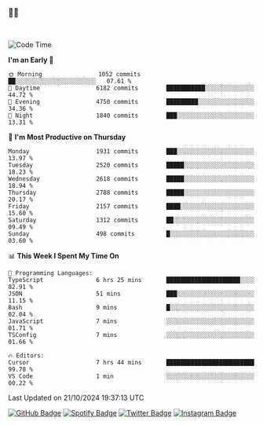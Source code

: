 ### 🤙🍺

<!-- <a href="https://github-readme-stats.vercel.app/api?username=hzak2xx&count_private=true&show_icons=true&theme=dracula">
  <img align="center" src="https://github-readme-stats.vercel.app/api?username=hzak2xx&count_private=true&show_icons=true&theme=dracula" />
</a>
</br> -->
</br>

<!--START_SECTION:waka-->
![Code Time](http://img.shields.io/badge/Code%20Time-3%2C624%20hrs%2013%20mins-blue)

**I'm an Early 🐤** 

```text
🌞 Morning                1052 commits        ██░░░░░░░░░░░░░░░░░░░░░░░   07.61 % 
🌆 Daytime                6182 commits        ███████████░░░░░░░░░░░░░░   44.72 % 
🌃 Evening                4750 commits        █████████░░░░░░░░░░░░░░░░   34.36 % 
🌙 Night                  1840 commits        ███░░░░░░░░░░░░░░░░░░░░░░   13.31 % 
```
📅 **I'm Most Productive on Thursday** 

```text
Monday                   1931 commits        ███░░░░░░░░░░░░░░░░░░░░░░   13.97 % 
Tuesday                  2520 commits        █████░░░░░░░░░░░░░░░░░░░░   18.23 % 
Wednesday                2618 commits        █████░░░░░░░░░░░░░░░░░░░░   18.94 % 
Thursday                 2788 commits        █████░░░░░░░░░░░░░░░░░░░░   20.17 % 
Friday                   2157 commits        ████░░░░░░░░░░░░░░░░░░░░░   15.60 % 
Saturday                 1312 commits        ██░░░░░░░░░░░░░░░░░░░░░░░   09.49 % 
Sunday                   498 commits         █░░░░░░░░░░░░░░░░░░░░░░░░   03.60 % 
```


📊 **This Week I Spent My Time On** 

```text
💬 Programming Languages: 
TypeScript               6 hrs 25 mins       █████████████████████░░░░   82.91 % 
JSON                     51 mins             ███░░░░░░░░░░░░░░░░░░░░░░   11.15 % 
Bash                     9 mins              █░░░░░░░░░░░░░░░░░░░░░░░░   02.04 % 
JavaScript               7 mins              ░░░░░░░░░░░░░░░░░░░░░░░░░   01.71 % 
TSConfig                 7 mins              ░░░░░░░░░░░░░░░░░░░░░░░░░   01.66 % 

🔥 Editors: 
Cursor                   7 hrs 44 mins       █████████████████████████   99.78 % 
VS Code                  1 min               ░░░░░░░░░░░░░░░░░░░░░░░░░   00.22 % 
```


 Last Updated on 21/10/2024 19:37:13 UTC
<!--END_SECTION:waka-->

[![GitHub Badge](https://img.shields.io/badge/GitHub-100000?style=for-the-badge&logo=github&logoColor=white)](https://github.com/hzak2xx)
[![Spotify Badge](https://img.shields.io/badge/Spotify-1ED760?&style=for-the-badge&logo=spotify&logoColor=white)](https://open.spotify.com/user/uf90s6sbbh75a1mt44clkhkvf)
[![Twitter Badge](https://img.shields.io/badge/Twitter-1DA1F2?style=for-the-badge&logo=twitter&logoColor=white)](https://twitter.com/hzak2xx)
[![Instagram Badge](https://img.shields.io/badge/Instagram-E4405F?style=for-the-badge&logo=instagram&logoColor=white)](https://www.instagram.com/hzak2xx/)

